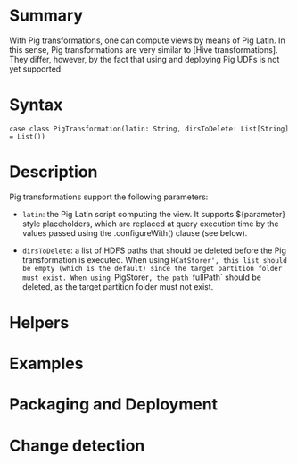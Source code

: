 # Summary

With Pig transformations, one can compute views by means of Pig Latin. In this sense, Pig transformations are very similar to [Hive transformations]. They differ, however, by the fact that using and deploying Pig UDFs is not yet supported.

# Syntax

    case class PigTransformation(latin: String, dirsToDelete: List[String] = List())

# Description

Pig transformations support the following parameters:

* `latin`: the Pig Latin script computing the view. It supports ${parameter} style placeholders, which are replaced at query execution time by the values passed using the .configureWith() clause (see below).

* `dirsToDelete`: a list of HDFS paths that should be deleted before the Pig transformation is executed. When using `HCatStorer', this list should be empty (which is the default) since the target partition folder must exist. When using `PigStorer`, the path `fullPath` should be deleted, as the target partition folder must not exist.

# Helpers

# Examples

# Packaging and Deployment

# Change detection